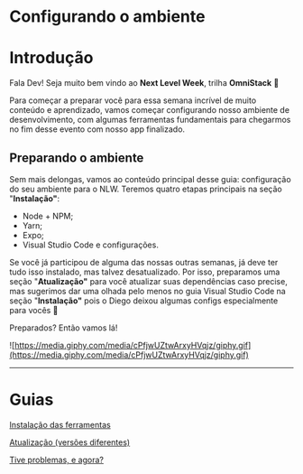 # Configurando o ambiente

# Introdução

Fala Dev! Seja muito bem vindo ao **Next Level Week**, trilha **OmniStack** 🚀 

Para começar a preparar você para essa semana incrível de muito conteúdo e aprendizado, vamos começar configurando nosso ambiente de desenvolvimento, com algumas ferramentas fundamentais para chegarmos no fim desse evento com nosso app finalizado.

## Preparando o ambiente

Sem mais delongas, vamos ao conteúdo principal desse guia: configuração do seu ambiente para o NLW. Teremos quatro etapas principais na seção "**Instalação"**:

- Node + NPM;
- Yarn;
- Expo;
- Visual Studio Code e configurações.

Se você já participou de alguma das nossas outras semanas, já deve ter tudo isso instalado, mas talvez desatualizado. Por isso, preparamos uma seção "**Atualização"** para você atualizar suas dependências caso precise, mas sugerimos dar uma olhada pelo menos no guia Visual Studio Code na seção "**Instalação"** pois o Diego deixou algumas configs especialmente para vocês 💜

Preparados? Então vamos lá!

![https://media.giphy.com/media/cPfjwUZtwArxyHVqjz/giphy.gif](https://media.giphy.com/media/cPfjwUZtwArxyHVqjz/giphy.gif)

---

# Guias

[Instalação das ferramentas](Configurando%20o%20ambiente%2056bdcdced4214e209b0d32f71a0289fb/Instalac%CC%A7a%CC%83o%20das%20ferramentas%20137f87ae69ef4a378d92bfc3dac63338.md)

[Atualização (versões diferentes)](Configurando%20o%20ambiente%2056bdcdced4214e209b0d32f71a0289fb/Atualizac%CC%A7a%CC%83o%20(verso%CC%83es%20diferentes)%20808149db41194693ab72e142bd63bf4e.md)

[Tive problemas, e agora?](Configurando%20o%20ambiente%2056bdcdced4214e209b0d32f71a0289fb/Tive%20problemas,%20e%20agora%20fab2f9d734a44a3489cec6384dbeb1fd.md)